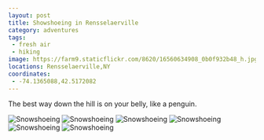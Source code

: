```yaml
---
layout: post
title: Showshoeing in Rensselaerville
category: adventures
tags:
 - fresh air
 - hiking
image: https://farm9.staticflickr.com/8620/16560634908_0b0f932b48_h.jpg
locations: Rensselaerville,NY
coordinates:
 - -74.1365088,42.5172082
---
```


The best way down the hill is on your belly, like a penguin.

<div class="photos">
<img src="https://farm8.staticflickr.com/7621/16747117062_b4c37bc0c6_h.jpg" class="img-half" alt="Snowshoeing"> <img src="https://farm9.staticflickr.com/8633/16562083779_807a499e79_h.jpg" class="img-half" alt="Snowshoeing">
<img src="https://farm8.staticflickr.com/7281/16128245313_5136e4162b_h.jpg"  alt="Snowshoeing">
<img src="https://farm9.staticflickr.com/8620/16560634908_0b0f932b48_h.jpg" class="img-tall" alt="Snowshoeing">
<img src="https://farm9.staticflickr.com/8664/16125884354_ea0ad7d939_h.jpg" class="img-wide" alt="Snowshoeing">
<img src="https://farm9.staticflickr.com/8605/16540927787_e70ec411d3_h.jpg" alt="Snowshoeing">
</div>